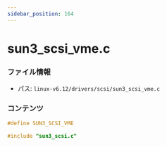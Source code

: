 ```yaml
---
sidebar_position: 164
---
```

# sun3_scsi_vme.c

### ファイル情報

- パス: `linux-v6.12/drivers/scsi/sun3_scsi_vme.c`

### コンテンツ

```c
#define SUN3_SCSI_VME

#include "sun3_scsi.c"

```
